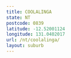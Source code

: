 ```yaml
---
title: COOLALINGA
state: NT
postcode: 0839
latitude: -12.52001124
longitude: 131.0402017
url: /nt/coolalinga/
layout: suburb
---
```

